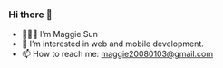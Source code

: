 ### Hi there 👋

- 👩🏻‍💻 I’m Maggie Sun
- 🚀 I’m interested in web and mobile development.
- 📫 How to reach me: maggie20080103@gmail.com

